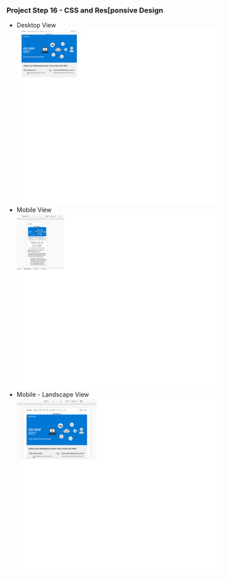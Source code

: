 ### Project Step 16 - CSS and Res[ponsive Design

- Desktop View
![Desktop](https://github.com/gowebUSA/MSSA-Project/blob/master/ProjectSteps/ProjectStep16/files/Desktop-view.png?raw=true)
- Mobile View
![Mobile](https://github.com/gowebUSA/MSSA-Project/blob/master/ProjectSteps/ProjectStep16/files/Mobile-view.png?raw=true)
- Mobile - Landscape View
![Mobile Landscape](https://github.com/gowebUSA/MSSA-Project/blob/master/ProjectSteps/ProjectStep16/files/Mobile-Landscape-view.png?raw=true)
